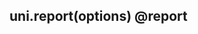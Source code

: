 ## uni.report(options) @report

<!-- UTSAPIJSON.report.description -->

<!-- UTSAPIJSON.report.compatibility -->

<!-- UTSAPIJSON.report.param -->

<!-- UTSAPIJSON.report.returnValue -->

<!-- UTSAPIJSON.report.example -->

<!-- UTSAPIJSON.report.tutorial -->

<!-- UTSAPIJSON.report.example -->

<!-- UTSAPIJSON.general_type.name -->

<!-- UTSAPIJSON.general_type.param -->